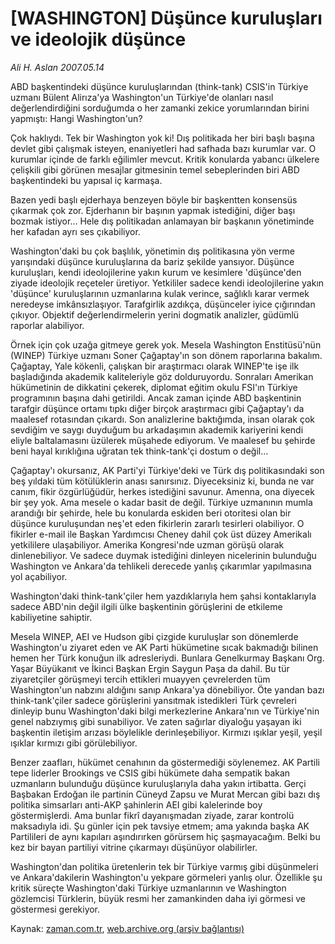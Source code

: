 # [WASHINGTON] Düşünce kuruluşları ve ideolojik düşünce

*Ali H. Aslan 2007.05.14*

<tr><td class="metin" colspan="2" style="padding-top: 20px; padding-left: 5px; padding-right: 10px;">ABD başkentindeki düşünce kuruluşlarından (think-tank) CSIS'in Türkiye uzmanı Bülent Alirıza'ya Washington'un Türkiye'de olanları nasıl değerlendirdiğini sorduğumda o her zamanki zekice yorumlarından birini yapmıştı: Hangi Washington'un?</td></tr><tr><td class="metin" colspan="2" style="padding-top: 20px; padding-left: 5px; padding-right: 10px;"><p> Çok haklıydı. Tek bir Washington yok ki! Dış politikada her biri başlı başına devlet gibi çalışmak isteyen, enaniyetleri had safhada bazı kurumlar var. O kurumlar içinde de farklı eğilimler mevcut. Kritik konularda yabancı ülkelere çelişkili gibi görünen mesajlar gitmesinin temel sebeplerinden biri ABD başkentindeki bu yapısal iç karmaşa. 
<p> Bazen yedi başlı ejderhaya benzeyen böyle bir başkentten konsensüs çıkarmak çok zor. Ejderhanın bir başının yapmak istediğini, diğer başı bozmak istiyor... Hele dış politikadan anlamayan bir başkanın yönetiminde her kafadan ayrı ses çıkabiliyor. 
<p> Washington'daki bu çok başlılık, yönetimin dış politikasına yön verme yarışındaki düşünce kuruluşlarına da bariz şekilde yansıyor. Düşünce kuruluşları, kendi ideolojilerine yakın kurum ve kesimlere 'düşünce'den ziyade ideolojik reçeteler üretiyor. Yetkililer sadece kendi ideolojilerine yakın 'düşünce' kuruluşlarının uzmanlarına kulak verince, sağlıklı karar vermek neredeyse imkânsızlaşıyor. Tarafgirlik azdıkça, düşünceler iyice çığırından çıkıyor. Objektif değerlendirmelerin yerini dogmatik analizler, güdümlü raporlar alabiliyor.
<p> Örnek için çok uzağa gitmeye gerek yok. Mesela Washington Enstitüsü'nün (WINEP) Türkiye uzmanı Soner Çağaptay'ın son dönem raporlarına bakalım. Çağaptay, Yale kökenli, çalışkan bir araştırmacı olarak WINEP'te işe ilk başladığında akademik kaliteleriyle göz dolduruyordu. Sonraları Amerikan hükümetinin de dikkatini çekerek, diplomat eğitim okulu FSI'ın Türkiye programının başına dahi getirildi. Ancak zaman içinde ABD başkentinin tarafgir düşünce ortamı tıpkı diğer birçok araştırmacı gibi Çağaptay'ı da maalesef rotasından çıkardı. Son analizlerine baktığımda, insan olarak çok sevdiğim ve saygı duyduğum bu arkadaşımın akademik kariyerini kendi eliyle baltalamasını üzülerek müşahede ediyorum. Ve maalesef bu şehirde beni hayal kırıklığına uğratan tek think-tank'çi dostum o değil...
<p> Çağaptay'ı okursanız, AK Parti'yi Türkiye'deki ve Türk dış politikasındaki son beş yıldaki tüm kötülüklerin anası sanırsınız. Diyeceksiniz ki, bunda ne var canım, fikir özgürlüğüdür, herkes istediğini savunur. Amenna, ona diyecek bir şey yok. Ama mesele o kadar basit de değil. Türkiye uzmanının mumla arandığı bir şehirde, hele bu konularda eskiden beri otoritesi olan bir düşünce kuruluşundan neş'et eden fikirlerin zararlı tesirleri olabiliyor. O fikirler e-mail ile Başkan Yardımcısı Cheney dahil çok üst düzey Amerikalı yetkililere ulaşabiliyor. Amerika Kongresi'nde uzman görüşü olarak dinlenebiliyor. Ve sadece duymak istediğini dinleyen nicelerinin bulunduğu Washington ve Ankara'da tehlikeli derecede yanlış çıkarımlar yapılmasına yol açabiliyor. 
<p> Washington'daki think-tank'çiler hem yazdıklarıyla hem şahsi kontaklarıyla sadece ABD'nin değil ilgili ülke başkentinin görüşlerini de etkileme kabiliyetine sahiptir. 
<p> Mesela WINEP, AEI ve Hudson gibi çizgide kuruluşlar son dönemlerde Washington'u ziyaret eden ve AK Parti hükümetine sıcak bakmadığı bilinen hemen her Türk konuğun ilk adresleriydi. Bunlara Genelkurmay Başkanı Org. Yaşar Büyükanıt ve İkinci Başkan Ergin Saygun Paşa da dahil. Bu tür ziyaretçiler görüşmeyi tercih ettikleri muayyen çevrelerden tüm Washington'un nabzını aldığını sanıp Ankara'ya dönebiliyor. Öte yandan bazı think-tank'çiler sadece görüşlerini yansıtmak istedikleri Türk çevreleri dinleyip bunu Washington'daki bilgi merkezlerine Ankara'nın ve Türkiye'nin genel nabzıymış gibi sunabiliyor. Ve zaten sağırlar diyaloğu yaşayan iki başkentin iletişim arızası böylelikle derinleşebiliyor. Kırmızı ışıklar yeşil, yeşil ışıklar kırmızı gibi görülebiliyor. 
<p> Benzer zaafları, hükümet cenahının da göstermediği söylenemez. AK Partili tepe liderler Brookings ve CSIS gibi hükümete daha sempatik bakan uzmanların bulunduğu düşünce kuruluşlarıyla daha yakın irtibatta. Gerçi Başbakan Erdoğan ile partinin Cüneyd Zapsu ve Murat Mercan gibi bazı dış politika simsarları anti-AKP şahinlerin AEI gibi kalelerinde boy göstermişlerdi. Ama bunlar fikrî dayanışmadan ziyade, zarar kontrolü maksadıyla idi. Şu günler için pek tavsiye etmem; ama yakında başka AK Partilileri de aynı kapıları aşındırırken görürsem hiç şaşmayacağım. Belki bu kez bir bayan partiliyi vitrine çıkarmayı düşünüyor olabilirler. 
<p> Washington'dan politika üretenlerin tek bir Türkiye varmış gibi düşünmeleri ve Ankara'dakilerin Washington'u yekpare görmeleri yanlış olur. Özellikle şu kritik süreçte Washington'daki Türkiye uzmanlarının ve Washington gözlemcisi Türklerin, büyük resmi her zamankinden daha iyi görmesi ve göstermesi gerekiyor.<br/></p></p></p></p></p></p></p></p></p></td></tr>

Kaynak: [zaman.com.tr](http://zaman.com.tr/yazar.do?yazino=539625), [web.archive.org (arşiv bağlantısı)](http://web.archive.org/web/20080506002705/http://www.zaman.com.tr:80/yazar.do?yazino=539625)
